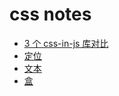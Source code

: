 # css notes

* [3 个 css-in-js 库对比](./css-js-compare)
* [定位](./position.md)
* [文本](./text.md)
* [盒](./box.md)